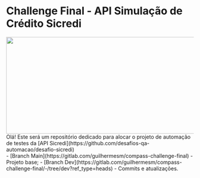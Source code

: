 # Challenge Final - API Simulação de Crédito Sicredi
<div align="center">
    <img src="https://logodownload.org/wp-content/uploads/2017/11/sicredi-logo.png" width="700px" height="260px">
</div>
Olá! Este será um repositório dedicado para alocar o projeto de automação de testes da [API Sicredi](https://github.com/desafios-qa-automacao/desafio-sicredi) <br>
- [Branch Main](https://gitlab.com/guilhermesm/compass-challenge-final) - Projeto base;
- [Branch Dev](https://gitlab.com/guilhermesm/compass-challenge-final/-/tree/dev?ref_type=heads) - Commits e atualizações.
